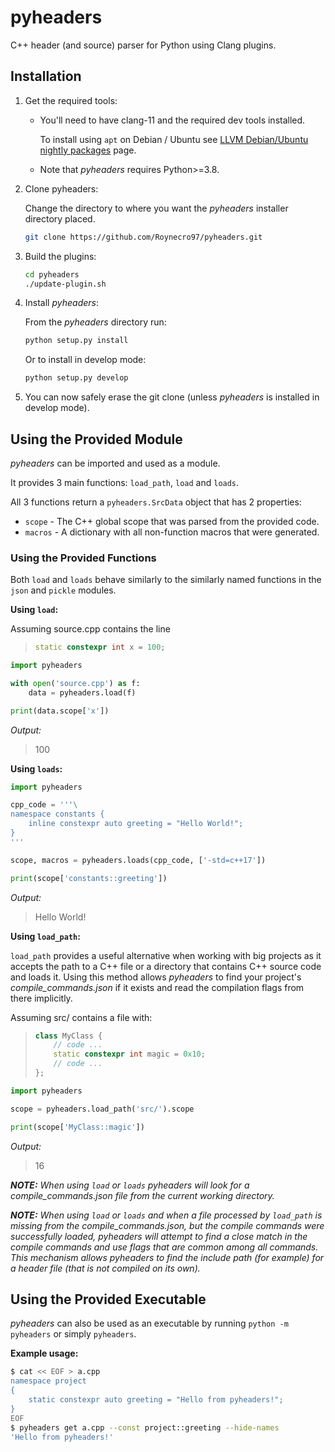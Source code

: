 # pyheaders

C++ header (and source) parser for Python using Clang plugins.

## Installation

1. Get the required tools:

   - You'll need to have clang-11 and the required dev tools installed.

     To install using `apt` on Debian / Ubuntu see [LLVM Debian/Ubuntu nightly packages](https://apt.llvm.org) page.

   - Note that _pyheaders_ requires Python>=3.8.

2. Clone pyheaders:

   Change the directory to where you want the _pyheaders_ installer directory placed.

   ```sh
   git clone https://github.com/Roynecro97/pyheaders.git
   ```

3. Build the plugins:

   ```sh
   cd pyheaders
   ./update-plugin.sh
   ```

4. Install _pyheaders_:

   From the _pyheaders_ directory run:

   ```sh
   python setup.py install
   ```

   Or to install in develop mode:

   ```sh
   python setup.py develop
   ```

5. You can now safely erase the git clone (unless _pyheaders_ is installed in develop mode).

## Using the Provided Module

_pyheaders_ can be imported and used as a module.

It provides 3 main functions: `load_path`, `load` and `loads`.

All 3 functions return a `pyheaders.SrcData` object that has 2 properties:

- `scope` - The C++ global scope that was parsed from the provided code.
- `macros` - A dictionary with all non-function macros that were generated.

### Using the Provided Functions

Both `load` and `loads` behave similarly to the similarly named functions in the `json` and `pickle` modules.

**Using `load`:**

Assuming source.cpp contains the line

> ```cpp
> static constexpr int x = 100;
> ```

```python
import pyheaders

with open('source.cpp') as f:
    data = pyheaders.load(f)

print(data.scope['x'])
```

_Output:_

> 100

**Using `loads`:**

```python
import pyheaders

cpp_code = '''\
namespace constants {
    inline constexpr auto greeting = "Hello World!";
}
'''

scope, macros = pyheaders.loads(cpp_code, ['-std=c++17'])

print(scope['constants::greeting'])
```

_Output:_

> Hello World!

**Using `load_path`:**

`load_path` provides a useful alternative when working with big projects as it accepts the path to a C++ file or a directory that contains C++ source code and loads it.
Using this method allows _pyheaders_ to find your project's _compile_commands.json_ if it exists and read the compilation flags from there implicitly.

Assuming src/ contains a file with:

> ```cpp
> class MyClass {
>     // code ...
>     static constexpr int magic = 0x10;
>     // code ...
> };
> ```

```python
import pyheaders

scope = pyheaders.load_path('src/').scope

print(scope['MyClass::magic'])
```

_Output:_

> 16

_**NOTE:** When using `load` or `loads` pyheaders will look for a compile_commands.json file from the current working directory._

_**NOTE:** When using `load` or `loads` and when a file processed by `load_path` is missing from the compile_commands.json, but the compile commands were successfully loaded, pyheaders will attempt to find a close match in the compile commands and use flags that are common among all commands._
_This mechanism allows pyheaders to find the include path (for example) for a header file (that is not compiled on its own)._

## Using the Provided Executable

_pyheaders_ can also be used as an executable by running `python -m pyheaders` or simply `pyheaders`.

**Example usage:**

```sh
$ cat << EOF > a.cpp
namespace project
{
    static constexpr auto greeting = "Hello from pyheaders!";
}
EOF
$ pyheaders get a.cpp --const project::greeting --hide-names
'Hello from pyheaders!'
```
